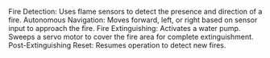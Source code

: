 Fire Detection: Uses flame sensors to detect the presence and direction of a fire.
Autonomous Navigation: Moves forward, left, or right based on sensor input to approach the fire.
Fire Extinguishing:
Activates a water pump.
Sweeps a servo motor to cover the fire area for complete extinguishment.
Post-Extinguishing Reset: Resumes operation to detect new fires.
